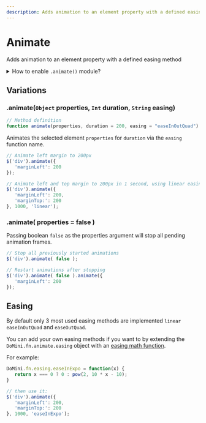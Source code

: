 ```yaml
---
description: Adds animation to an element property with a defined easing method
---
```


# Animate

Adds animation to an element property with a defined easing method

<details>
  <summary>How to enable <code>.animate()</code> module?</summary>
  <div>

## Modular javascript


  If you are using the whole DoMini import, then no further actions are required.

 ```javascript
import DoMini from domini;
```

  For individual imports, make sure that the animate module is loaded:

 ```javascript
import "domini/dist/domini-core";
import "domini/dist/domini-animate";
```


## Via CDN


  If you are using the whole DoMini script, nothing else is required:

```html
<script src="https://unpkg.com/domini@latest/dist/domini.js"></script>
```

  For individual files, make sure the animate file is included:

```html
<script src="https://unpkg.com/domini@latest/dist/domini-core.js"></script>
<script src="https://unpkg.com/domini@latest/dist/domini-animate.js"></script>
```


  </div>
</details>

## Variations

### .animate(``Object`` properties, ``Int`` duration, ``String`` easing)

 ```javascript
// Method definition
function animate(properties, duration = 200, easing = "easeInOutQuad") {};
```

Animates the selected element ``properties`` for ``duration`` via the ``easing`` function name.

 ```javascript
 // Animate left margin to 200px
$('div').animate({
    'marginLeft': 200
});

 // Animate left and top margin to 200px in 1 second, using linear easing
$('div').animate({
    'marginLeft': 200,
    'marginTop:': 200
}, 1000, 'linear');
```

### .animate( properties = false )

Passing boolean ``false`` as the properties argument will stop all pending animation frames.

 ```javascript
// Stop all previously started animations
$('div').animate( false );

// Restart animations after stopping
$('div').animate( false ).animate({
    'marginLeft': 200
});
```

## Easing

By default only 3 most used easing methods are implemented ``linear`` ``easeInOutQuad`` and ``easeOutQuad``.

You can add your own easing methods if you want to by extending the ``DoMini.fn.animate.easing`` object with an [easing math function](https://easings.net/).

For example:

 ```javascript
DoMini.fn.easing.easeInExpo = function(x) {
    return x === 0 ? 0 : pow(2, 10 * x - 10);
}

// then use it:
$('div').animate({
    'marginLeft': 200,
    'marginTop:': 200
}, 1000, 'easeInExpo');
```